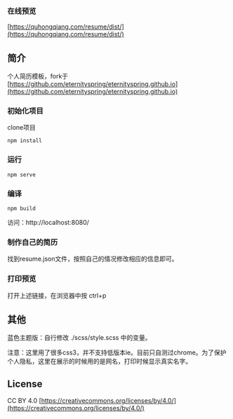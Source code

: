 ### 在线预览
[https://quhongqiang.com/resume/dist/](https://quhongqiang.com/resume/dist/)
## 简介
个人简历模板，fork于[https://github.com/eternityspring/eternityspring.github.io](https://github.com/eternityspring/eternityspring.github.io)
### 初始化项目
clone项目

    npm install
### 运行
    npm serve
### 编译
    npm build
访问：http://localhost:8080/
### 制作自己的简历
找到resume.json文件，按照自己的情况修改相应的信息即可。
### 打印预览
打开上述链接，在浏览器中按
    ctrl+p
## 其他
蓝色主题版：自行修改 ./scss/style.scss 中的变量。

注意：这里用了很多css3，并不支持低版本ie。目前只自测过chrome。为了保护个人隐私，这里在展示的时候用的是网名，打印时候显示真实名字。
## License
CC BY 4.0  [https://creativecommons.org/licenses/by/4.0/](https://creativecommons.org/licenses/by/4.0/)
